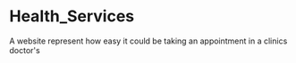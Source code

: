 # Health_Services
A website represent how easy it could  be taking  an appointment  in a clinics doctor's 
